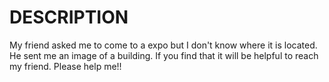 # DESCRIPTION

My friend asked me to come to a expo but I don't know where it is located. He sent me an image of a building. If you find that it will be helpful to reach my friend. Please help me!!
